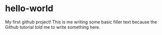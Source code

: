 # hello-world
My first github project!
This is me writing some basic filler text because the Github tutorial told me to write something here.
